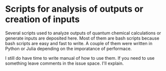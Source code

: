 # Scripts for analysis of outputs or creation of inputs
Several scripts used to analyze outputs of quantum chemical calculations or generate inputs are deposited here. Most of them are bash scripts because bash scripts are easy and fast to write. A couple of them were written in Python or Julia depending on the imporatance of performace. 

I still do have time to write manual of how to use them. If you need to use something leave comments in the issue space. I'll explain.
